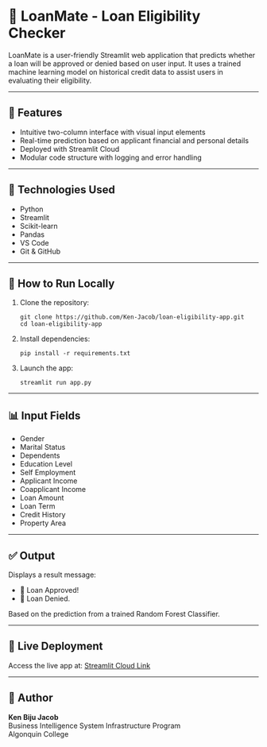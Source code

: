 
# 🏦 LoanMate - Loan Eligibility Checker

LoanMate is a user-friendly Streamlit web application that predicts whether a loan will be approved or denied based on user input. It uses a trained machine learning model on historical credit data to assist users in evaluating their eligibility.

---

## 🚀 Features

- Intuitive two-column interface with visual input elements
- Real-time prediction based on applicant financial and personal details
- Deployed with Streamlit Cloud
- Modular code structure with logging and error handling

---

## 🧠 Technologies Used

- Python
- Streamlit
- Scikit-learn
- Pandas
- VS Code
- Git & GitHub

---

## 🧪 How to Run Locally

1. Clone the repository:
    ```
    git clone https://github.com/Ken-Jacob/loan-eligibility-app.git
    cd loan-eligibility-app
    ```

2. Install dependencies:
    ```
    pip install -r requirements.txt
    ```

3. Launch the app:
    ```
    streamlit run app.py
    ```

---

## 📊 Input Fields

- Gender
- Marital Status
- Dependents
- Education Level
- Self Employment
- Applicant Income
- Coapplicant Income
- Loan Amount
- Loan Term
- Credit History
- Property Area

---

## ✅ Output

Displays a result message:

- 🎉 Loan Approved!
- 🚫 Loan Denied.

Based on the prediction from a trained Random Forest Classifier.

---

## 📡 Live Deployment

Access the live app at: [Streamlit Cloud Link](https://your-streamlit-app-link)

---

## 👤 Author

**Ken Biju Jacob**  
Business Intelligence System Infrastructure Program  
Algonquin College 

